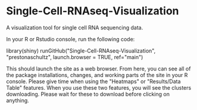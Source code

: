 # Single-Cell-RNAseq-Visualization
A visualization tool for single cell RNA sequencing data.

In your R or Rstudio console, run the following code:

library(shiny)
runGitHub("Single-Cell-RNAseq-Visualization", "prestonaschultz", launch.browser = TRUE, ref="main")

This should launch the site as a web browser. From here, you can see all of the package installations, changes, and working parts of the site in your R console. Please give time when using the "Heatmaps" or "Results/Data Table" features. When you use these two features, you will see the clusters downloading. Please wait for these to download before clicking on anything.

